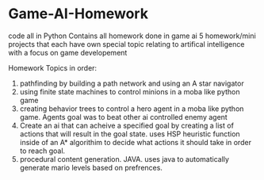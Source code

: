 # Game-AI-Homework
code all in Python
Contains all homework done in game ai
5 homework/mini projects that each have own special topic relating to artifical intelligence with a focus on game developement


Homework Topics in order:
1. pathfinding by building a path network and using an A star navigator
2. using finite state machines to control minions in a moba like python game
3. creating behavior trees to control a hero agent in a moba like python game. Agents goal was to beat other ai controlled enemy agent
4. Create an ai that can acheive a specified goal by creating a list of actions that will result in the goal state. uses HSP heuristic function inside of an A* algorithim to decide
what actions it should take in order to reach goal.
5. procedural content generation. JAVA. uses java to automatically generate mario levels based on prefrences.
